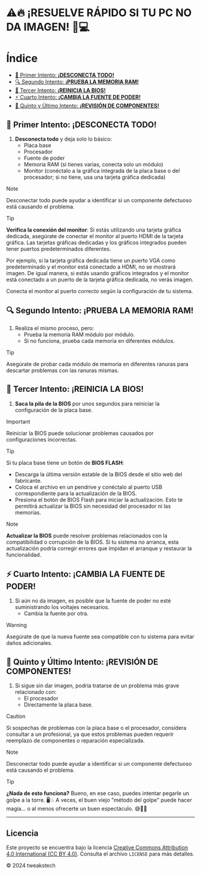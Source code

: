 # ⚠️🔥 ¡RESUELVE RÁPIDO SI TU PC NO DA IMAGEN! 🔧💻

# Índice

- [🔧 Primer Intento: **¡DESCONECTA TODO!**](#-primer-intento-desconecta-todo)
- [🔍 Segundo Intento: **¡PRUEBA LA MEMORIA RAM!**](#-segundo-intento-prueba-la-memoria-ram)
- [🔄 Tercer Intento: **¡REINICIA LA BIOS!**](#-tercer-intento-reinicia-la-bios)
- [⚡ Cuarto Intento: **¡CAMBIA LA FUENTE DE PODER!**](#-cuarto-intento-cambia-la-fuente-de-poder)
- [🔧 Quinto y Último Intento: **¡REVISIÓN DE COMPONENTES!**](#-quinto-y-último-intento-revisión-de-componentes)

## 🔧 Primer Intento: **¡DESCONECTA TODO!**
1. **Desconecta todo** y deja solo lo básico:
   - Placa base
   - Procesador
   - Fuente de poder
   - Memoria RAM (si tienes varias, conecta solo un módulo)
   - Monitor (conéctalo a la gráfica integrada de la placa base o del procesador; si no tiene, usa una tarjeta gráfica dedicada)

> [!NOTE]
> Desconectar todo puede ayudar a identificar si un componente defectuoso está causando el problema.

> [!TIP]
> **Verifica la conexión del monitor**: Si estás utilizando una tarjeta gráfica dedicada, asegúrate de conectar el monitor al puerto HDMI de la tarjeta gráfica. Las tarjetas gráficas dedicadas y los gráficos integrados pueden tener puertos predeterminados diferentes.
>
> Por ejemplo, si la tarjeta gráfica dedicada tiene un puerto VGA como predeterminado y el monitor está conectado a HDMI, no se mostrará imagen. De igual manera, si estás usando gráficos integrados y el monitor está conectado a un puerto de la tarjeta gráfica dedicada, no verás imagen.
>
> Conecta el monitor al puerto correcto según la configuración de tu sistema.

## 🔍 Segundo Intento: **¡PRUEBA LA MEMORIA RAM!**
1. Realiza el mismo proceso, pero:
   - Prueba la memoria RAM módulo por módulo.
   - Si no funciona, prueba cada memoria en diferentes módulos.

> [!TIP]
> Asegúrate de probar cada módulo de memoria en diferentes ranuras para descartar problemas con las ranuras mismas.

## 🔄 Tercer Intento: **¡REINICIA LA BIOS!**
1. **Saca la pila de la BIOS** por unos segundos para reiniciar la configuración de la placa base.

> [!IMPORTANT]
> Reiniciar la BIOS puede solucionar problemas causados por configuraciones incorrectas.

> [!TIP]
> Si tu placa base tiene un botón de **BIOS FLASH**:
> - Descarga la última versión estable de la BIOS desde el sitio web del fabricante.
> - Coloca el archivo en un pendrive y conéctalo al puerto USB correspondiente para la actualización de la BIOS.
> - Presiona el botón de BIOS Flash para iniciar la actualización. Esto te permitirá actualizar la BIOS sin necesidad del procesador ni las memorias.

> [!NOTE]
> **Actualizar la BIOS** puede resolver problemas relacionados con la compatibilidad o corrupción de la BIOS. Si tu sistema no arranca, esta actualización podría corregir errores que impidan el arranque y restaurar la funcionalidad.

## ⚡ Cuarto Intento: **¡CAMBIA LA FUENTE DE PODER!**
1. Si aún no da imagen, es posible que la fuente de poder no esté suministrando los voltajes necesarios.
   - Cambia la fuente por otra.

> [!WARNING]
> Asegúrate de que la nueva fuente sea compatible con tu sistema para evitar daños adicionales.

## 🔧 Quinto y Último Intento: **¡REVISIÓN DE COMPONENTES!**
1. Si sigue sin dar imagen, podría tratarse de un problema más grave relacionado con:
   - El procesador
   - Directamente la placa base.

> [!CAUTION]
> Si sospechas de problemas con la placa base o el procesador, considera consultar a un profesional, ya que estos problemas pueden requerir reemplazo de componentes o reparación especializada.

> [!NOTE]
> Desconectar todo puede ayudar a identificar si un componente defectuoso está causando el problema.

> [!TIP]
> **¿Nada de esto funciona?** Bueno, en ese caso, puedes intentar pegarle un golpe a la torre. 🖥️💥 A veces, el buen viejo "método del golpe" puede hacer magia... o al menos ofrecerte un buen espectáculo. 😅🤷‍♂️

---

## Licencia

 Este proyecto se encuentra bajo la licencia [Creative Commons Attribution 4.0 International (CC BY 4.0)](https://creativecommons.org/licenses/by/4.0/). Consulta el archivo `LICENSE` para más detalles.

© 2024 tweakstech
